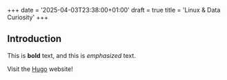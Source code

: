 +++
date = '2025-04-03T23:38:00+01:00'
draft = true
title = 'Linux & Data Curiosity'
+++
## Introduction

This is **bold** text, and this is *emphasized* text.

Visit the [Hugo](https://gohugo.io) website!
